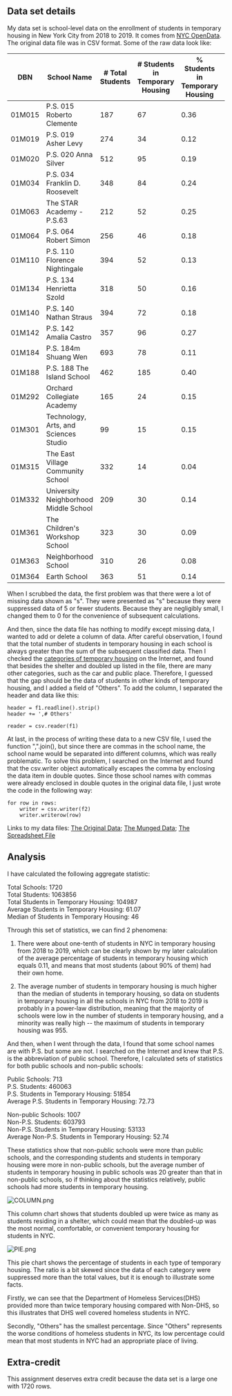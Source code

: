 ## Data set details

My data set is school-level data on the enrollment of students in temporary housing in New York City from 2018 to 2019. It comes from [NYC OpenData](https://data.cityofnewyork.us/Education/2018-2019-Students-in-Temporary-Housing-School-Lev/8iee-pzu6). The original data file was in CSV format. Some of the raw data look like:

| DBN    | School Name                           | # Total Students | # Students in Temporary Housing | % Students in Temporary Housing | # Students Residing in Shelter | # Residing in DHS Shelter | # Residing in Non-DHS Shelter | # Doubled Up |
| ------ | ------------------------------------- | ---------------- | ------------------------------- | ------------------------------- | ------------------------------ | ------------------------- | ----------------------------- | ------------ |
| 01M015 | P.S. 015 Roberto Clemente             | 187              | 67                              | 0.36                            | 16                             | 6                         | 10                            | 49           |
| 01M019 | P.S. 019 Asher Levy                   | 274              | 34                              | 0.12                            | 19                             | s                         | s                             | 15           |
| 01M020 | P.S. 020 Anna Silver                  | 512              | 95                              | 0.19                            | 41                             | 26                        | 15                            | 51           |
| 01M034 | P.S. 034 Franklin D. Roosevelt        | 348              | 84                              | 0.24                            | 46                             | 34                        | 12                            | 38           |
| 01M063 | The STAR Academy - P.S.63             | 212              | 52                              | 0.25                            | 13                             | s                         | s                             | 37           |
| 01M064 | P.S. 064 Robert Simon                 | 256              | 46                              | 0.18                            | 18                             | s                         | s                             | 25           |
| 01M110 | P.S. 110 Florence Nightingale         | 394              | 52                              | 0.13                            | 14                             | s                         | s                             | 37           |
| 01M134 | P.S. 134 Henrietta Szold              | 318              | 50                              | 0.16                            | 31                             | 24                        | 7                             | 17           |
| 01M140 | P.S. 140 Nathan Straus                | 394              | 72                              | 0.18                            | 23                             | 17                        | 6                             | 48           |
| 01M142 | P.S. 142 Amalia Castro                | 357              | 96                              | 0.27                            | 30                             | s                         | s                             | 62           |
| 01M184 | P.S. 184m Shuang Wen                  | 693              | 78                              | 0.11                            | s                              | s                         | s                             | 74           |
| 01M188 | P.S. 188 The Island School            | 462              | 185                             | 0.40                            | 124                            | 104                       | 20                            | 58           |
| 01M292 | Orchard Collegiate Academy            | 165              | 24                              | 0.15                            | 9                              | s                         | s                             | 12           |
| 01M301 | Technology, Arts, and Sciences Studio | 99               | 15                              | 0.15                            | 8                              | s                         | s                             | 6            |
| 01M315 | The East Village Community School     | 332              | 14                              | 0.04                            | 8                              | s                         | s                             | 6            |
| 01M332 | University Neighborhood Middle School | 209              | 30                              | 0.14                            | 10                             | s                         | s                             | 18           |
| 01M361 | The Children's Workshop School        | 323              | 30                              | 0.09                            | 13                             | s                         | s                             | 14           |
| 01M363 | Neighborhood School                   | 310              | 26                              | 0.08                            | s                              | s                         | s                             | 23           |
| 01M364 | Earth School                          | 363              | 51                              | 0.14                            | 12                             | s                         | s                             | 38           |
             
When I scrubbed the data, the first problem was that there were a lot of missing data shown as "s". They were presented as "s" because they were suppressed data of 5 or fewer students. Because they are negligibly small, I changed them to 0 for the convenience of subsequent calculations.

And then, since the data file has nothing to modify except missing data, I wanted to add or delete a column of data. After careful observation, I found that the total number of students in temporary housing in each school is always greater than the sum of the subsequent classified data. Then I checked the [categories of temporary housing](https://www.schools.nyc.gov/school-life/special-situations/students-in-temporary-housing) on the Internet, and found that besides the shelter and doubled up listed in the file, there are many other categories, such as the car and public place. Therefore, I guessed that the gap should be the data of students in other kinds of temporary housing, and I added a field of "Others". To add the column, I separated the header and data like this:

```
header = f1.readline().strip()  
header += ',# Others'  

reader = csv.reader(f1)
```

At last, in the process of writing these data to a new CSV file, I used the function ",".join(), but since there are commas in the school name, the school name would be separated into different columns, which was really problematic. To solve this problem, I searched on the Internet and found that the csv.writer object automatically escapes the comma by enclosing the data item in double quotes. Since those school names with commas were already enclosed in double quotes in the original data file, I just wrote the code in the following way:

```
for row in rows:  
    writer = csv.writer(f2)  
    writer.writerow(row)  
```

Links to my data files:
[The Original Data](data/temporaryhousing1819.csv); 
[The Munged Data](data/clean_data.csv);
[The Spreadsheet File](data/clean_data.xlsx)  


## Analysis

I have calculated the following aggregate statistic:

Total Schools: 1720  
Total Students: 1063856  
Total Students in Temporary Housing: 104987  
Average Students in Temporary Housing: 61.07  
Median of Students in Temporary Housing: 46  

Through this set of statistics, we can find 2 phenomena:

1. There were about one-tenth of students in NYC in temporary housing from 2018 to 2019, which can be clearly shown by my later calculation of the average percentage of students in temporary housing which equals 0.11, and means that most students (about 90% of them) had their own home.

2. The average number of students in temporary housing is much higher than the median of students in temporary housing, so data on students in temporary housing in all the schools in NYC from 2018 to 2019 is probably in a power-law distribution, meaning that the majority of schools were low in the number of students in temporary housing, and a minority was really high -- the maximum of students in temporary housing was 955.

And then, when I went through the data, I found that some school names are with P.S. but some are not. I searched on the Internet and knew that P.S. is the abbreviation of public school. Therefore, I calculated sets of statistics for both public schools and non-public schools:

Public Schools: 713  
P.S. Students: 460063  
P.S. Students in Temporary Housing: 51854  
Average P.S. Students in Temporary Housing: 72.73  

Non-public Schools: 1007  
Non-P.S. Students: 603793  
Non-P.S. Students in Temporary Housing: 53133  
Average Non-P.S. Students in Temporary Housing: 52.74  

These statistics show that non-public schools were more than public schools, and the corresponding students and students in temporary housing were more in non-public schools, but the average number of students in temporary housing in public schools was 20 greater than that in non-public schools, so if thinking about the statistics relatively, public schools had more students in temporary housing. 

![COLUMN.png](data/COLUMN.png)

This column chart shows that students doubled up were twice as many as students residing in a shelter, which could mean that the doubled-up was the most normal, comfortable, or convenient temporary housing for students in NYC.

![PIE.png](data/PIE.png)

This pie chart shows the percentage of students in each type of temporary housing. The ratio is a bit skewed since the data of each category were suppressed more than the total values, but it is enough to illustrate some facts.

Firstly, we can see that the Department of Homeless Services(DHS) provided more than twice temporary housing compared with Non-DHS, so this illustrates that DHS well covered homeless students in NYC.

Secondly, "Others" has the smallest percentage. Since "Others" represents the worse conditions of homeless students in NYC, its low percentage could mean that most students in NYC had an appropriate place of living.


## Extra-credit

This assignment deserves extra credit because the data set is a large one with 1720 rows.